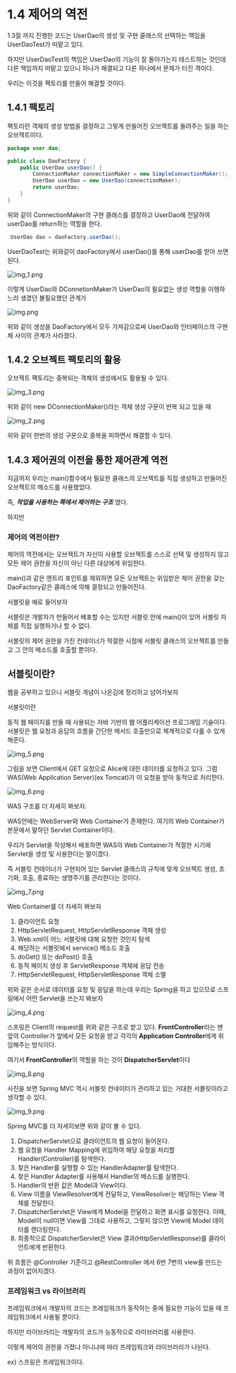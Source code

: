 # 1.4 제어의 역전

1.3절 까지 진행한 코드는 UserDao의 생성 및 구현 클래스의 선택하는 책임을
UserDaoTest가 떠맡고 있다.

하지만 UserDaoTest의 책임은 UserDao의 기능이 잘 돌아가는지
테스트하는 것인데 다른 책임까지 떠맡고 있으니 하나가 해결되고 다른 하나에서 문제가
터진 격이다.

우리는 이것을 팩토리를 만들어 해결할 것이다.

## 1.4.1 팩토리
팩토리란 객체의 생성 방법을 결정하고 그렇게 만들어진 오브젝트를 돌려주는 
일을 하는 오브젝트이다.

```java
package user.dao;

public class DaoFactory {
    public UserDao userDao() {
        ConnectionMaker connectionMaker = new SimpleConnectionMaker();
        UserDao userDao = new UserDao(connectionMaker);
        return userDao;
    }
}
```
위와 같이 ConnectionMaker의 구현 클래스를 결정하고
UserDao에 전달하여 userDao를 return하는 역할을 한다.
```java
 UserDao dao = daoFactory.userDao();
```
UserDaoTest는 위와같이 daoFactory에서 userDao()를 통해 userDao를 받아 
쓰면 된다.

![img_1.png](img_1.png)

이렇게 UserDao와 DConnetionMaker가 UserDao의 필요없는 생성
역할을 이행하느라 생겼던 불필요했던 관계가

![img.png](img.png)

위와 같이 생성을 DaoFactory에서 모두 가져감으로써 UserDao와 인터페이스의 구현체 사이의
관계가 사라졌다.

## 1.4.2 오브젝트 팩토리의 활용
오브젝트 팩토리는 중복되는 객체의 생성에서도 활용될 수 있다.

![img_3.png](img_3.png)

위와 같이 new DConnectionMaker()라는 객체 생성 구문이
반복 되고 있을 때

![img_2.png](img_2.png)

위와 같이 한번의 생성 구문으로 중복을 피하면서 해결할 수 있다.

## 1.4.3 제어권의 이전을 통한 제어관계 역전
지금까지 우리는 main()함수에서 필요한 클래스의 오브젝트를 직접 생성하고
만들어진 오브젝트의 메소드를 사용했었다.

즉, ***작업을 사용하는 쪽에서 제어하는 구조*** 였다.

하지만

### 제어의 역전이란?
제어의 역전에서는 오브젝트가 자신이 사용할 오브젝트를 스스로 선택
및 생성하지 않고 모든 제어 권한을 자신이 아닌 다른 대상에게 위임한다.

main()과 같은 엔트리 포인트를 제외하면 모든 오브젝트는
위임받은 제어 권한을 갖는 DaoFactory같은 클래스에 의해 결정되고
만들어진다.

서블릿을 예로 들어보자

서블릿은 개발자가 만들어서 배포할 수는 있지만 서블릿 안에 main()이 있어
서블릿 자체를 직접 실행하거나 할 수 없다. 

서블릿의 제어 권한을 가진
컨테이너가 적절한 시점에 서블릿 클래스의 오브젝트를 만들고 그 안의 메소드를
호출할 뿐이다.

## 서블릿이란?
웹을 공부하고 있으니 서블릿 개념이 나온김에 정리하고 넘어가보자

서블릿이란

동적 웹 페이지를 만들 때 사용되는 자바 기반의 웹 어플리케이션 프로그래밍
기술이다. 서블릿은 웹 요청과 응답의 흐름을 간단한 메서드 호출만으로
체계적으로 다룰 수 있게 해준다.

![img_5.png](img_5.png)

그림을 보면 Client에서 GET 요청으로 Alice에 대한 데이터를 요청하고 있다.
그럼 WAS(Web Application Server)(ex Tomcat)가 이 요청을 받아 동적으로 처리한다.

![img_6.png](img_6.png)

WAS 구조를 더 자세히 봐보자.

WAS안에는 WebServer와 Web Container가 존재한다.
여기의 Web Container가 본문에서 말하던 Servlet Container이다.

우리가 Servlet을 작성해서 배포하면 WAS의 Web Container가 적절한 시기에
Servlet을 생성 및 사용한다는 말이겠다.

즉 서블릿 컨테이너가 구현되어 있는 Servlet 클래스의 규칙에 맞게 오브젝트 생성, 초기화,
호출, 종료하는 생명주기를 관리한다는 것이다.

![img_7.png](img_7.png)

Web Container를 더 자세히 봐보자

1. 클라이언트 요청
2. HttpServletRequest, HttpServletResponse 객체 생성
3. Web.xml이 어느 서블릿에 대해 요청한 것인지 탐색
4. 해당하는 서블릿에서 service() 메소드 호출
5. doGet() 또는 doPost() 호출
6. 동적 페이지 생성 후 ServletResponse 객체에 응답 전송
7. HttpServletRequest, HttpServletResponse 객체 소멸

위와 같은 순서로 데이터를 요청 및 응답을 하는데 
우리는 Spring을 하고 있으므로 스프링에서 어떤 Servlet을 쓰는지 봐보자

![img_4.png](img_4.png)

스프링은 Client의 request를 위와 같은 구조로 받고 있다.
**FrontController**라는 맨 앞의 Controller가 앞에서 모든 요청을 받고
각각의 **Application Controller**에게 위임해주는 방식이다.

여기서 **FrontController**의 역할을 하는 것이 **DispatcherServlet**이다

![img_8.png](img_8.png)

사진을 보면 Spring MVC 역시 서블릿 컨네이터가 관리하고 있는 거대한 서블릿이라고 생각할 수 있다.

![img_9.png](img_9.png)

Spring MVC를 더 자세히보면 위와 같이 볼 수 있다.

1. DispatcherServlet으로 클라이언트의 웹 요청이 들어온다.
2. 웹 요청을 Handler Mapping에 위임하여 해당 요청을 처리할 Handler(Controller)를 탐색한다.
3. 찾은 Handler를 실행할 수 있는 HandlerAdapter를 탐색한다.
4. 찾은 Handler Adapter를 사용해서 Handler의 메소드를 실행한다.
5. Handler의 반환 값은 Model과 View이다.
6. View 이름을 ViewResolver에게 전달하고, ViewResolver는 해당하는 View 객체를 전달한다.
7. DispatcherServlet은 View에게 Model을 전달하고 화면 표시를 요청한다. 이때, Model이 null이면 View를 그대로 사용하고, 그렇지 않으면 View에 Model 데이터를 렌더링한다.
8. 최종적으로 DispatcherServlet은 View 결과(HttpServletResponse)를 클라이언트에게 반환한다.

위 흐름은 @Controller 기준이고 @RestController 에서 6번 7번의 view를 만드는 과정이 없어지겠다.
### 프레임워크 vs 라이브러리
프레임워크에서 개발자의 코드는 프레임워크가 동작하는 중에 필요한 기능이 있을 때
프레임워크에서 사용될 뿐이다. 

하지만 라이브러리는 개발자의 코드가 능동적으로 라이브러리를 사용한다.

이렇게 제어의 권한을 가졌냐 아니냐에 따라 프레임워크와 라이브러리가 나뉜다.

ex) 스프링은 프레임워크이다.

